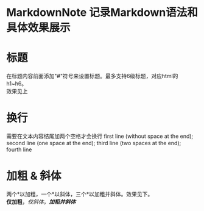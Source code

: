 # MarkdownNote 记录Markdown语法和具体效果展示

# 标题
在标题内容前面添加"#"符号来设置标题。最多支持6级标题，对应html的h1~h6。  
效果见上

# 换行
需要在文本内容结尾加两个空格才会换行
first line (without space at the end);
second line (one space at the end);
third line (two spaces at the end);  
fourth line

# 加粗 & 斜体
两个\*以加粗，一个\*以斜体，三个\*以加粗并斜体。效果见下。  
**仅加粗**，*仅斜体*，***加粗并斜体***


